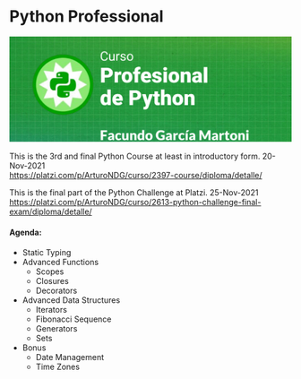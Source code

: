 # Python Professional

![Python Professional](/Assets/Python_Professional.png)

This is the 3rd and final Python Course at least in introductory form. 20-Nov-2021  
https://platzi.com/p/ArturoNDG/curso/2397-course/diploma/detalle/

This is the final part of the Python Challenge at Platzi. 25-Nov-2021  
https://platzi.com/p/ArturoNDG/curso/2613-python-challenge-final-exam/diploma/detalle/

#### Agenda:

* Static Typing
* Advanced Functions 
  * Scopes
  * Closures 
  * Decorators
* Advanced Data Structures
  *  Iterators 
  *  Fibonacci Sequence
  *  Generators
  *  Sets
* Bonus
  * Date Management
  * Time Zones
